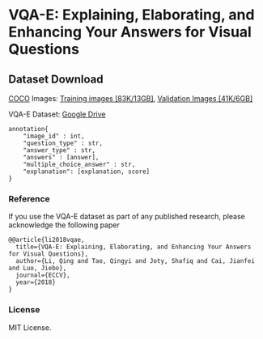 # VQA-E: Explaining, Elaborating, and Enhancing Your Answers for Visual Questions

## Dataset Download
[COCO](http://cocodataset.org/#download) Images:
[Training images \[83K/13GB\]](http://images.cocodataset.org/zips/train2014.zip), [Validation Images \[41K/6GB\]](http://images.cocodataset.org/zips/val2014.zip)

VQA-E Dataset:
[Google Drive](https://drive.google.com/open?id=1SD6-ktSyOPpSwq1vsHbfmee8ueHvrf5a)

```
annotation{
    "image_id" : int,
    "question_type" : str,
    "answer_type" : str,
    "answers" : [answer],
    "multiple_choice_answer" : str,
    "explanation": [explanation, score]
}
```

### Reference
If you use the VQA-E dataset as part of any published research, please acknowledge the following paper
```
@@article{li2018vqae,
  title={VQA-E: Explaining, Elaborating, and Enhancing Your Answers for Visual Questions},
  author={Li, Qing and Tao, Qingyi and Joty, Shafiq and Cai, Jianfei and Luo, Jiebo},
  journal={ECCV},
  year={2018}
}
```
### License

MIT License.
